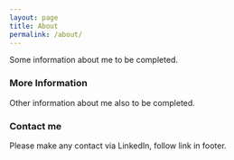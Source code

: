 ```yaml
---
layout: page
title: About
permalink: /about/
---
```


Some information about me to be completed.

### More Information

Other information about me also to be completed.

### Contact me

Please make any contact via LinkedIn, follow link in footer.

